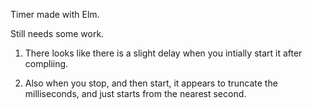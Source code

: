 Timer made with Elm.


Still needs some work. 

1. There looks like there is a slight delay when you intially start it after compliing. 

2. Also when you stop, and then start, it appears to truncate the milliseconds, and just starts from the nearest second.